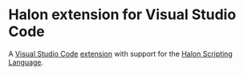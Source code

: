 # Halon extension for Visual Studio Code

A [Visual Studio Code](https://code.visualstudio.com/) [extension](https://marketplace.visualstudio.com/VSCode) with support for the [Halon Scripting Language](http://docs.halon.se/hsl).
